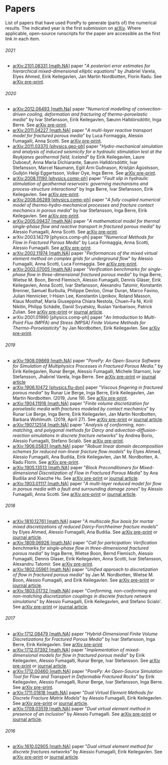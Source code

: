 # Papers

List of papers that have used PorePy to generate (parts of) the numerical results. The indicated year is the first submission on [arXiv](https://arxiv.org/). Where applicable, open-source runscripts for the paper are accessible as the first link in each item.

###### 2021 ######
* [arXiv:2101.08331 [math.NA]](https://github.com/jhabriel/mixdim-estimates) paper "*A posteriori error estimates for hierarchical mixed-dimensional elliptic equations*" by Jhabriel Varela, Elyes Ahmed, Eirik Keilegavlen, Jan Martin Nordbotten, Florin Radu. See [arXiv pre-print](https://arxiv.org/abs/2101.08331).

###### 2020 ######
* [arXiv:2012.06493 [math.Na]](https://github.com/pmgbergen/Numerical-modelling-of-convection-driven-cooling-deformation-and-fracturing-of-thermo-poroelastic-m)  paper "*Numerical modelling of convection-driven cooling, deformation and fracturing of thermo-poroelastic media*" by Ivar Stefansson, Eirik Keilegavlen, Sæunn Halldórsdóttir, Inga Berre. See [arXiv pre-print](https://arxiv.org/abs/2012.06493).
* [arXiv:2011.04227 [math.NA]](https://github.com/alessiofumagalli/arXiv_2011_04227) paper "*A multi-layer reactive transport model for fractured porous media*" by Luca Formaggia, Alessio Fumagalli, Anna Scotti. See [arXiv pre-print](https://arxiv.org/abs/2011.04227).
* [arXiv:2011.03370 [physics.geo-ph]](https://github.com/keileg/RN-34-stimulation) paper "*Hydro-mechanical simulation and analysis of induced seismicity for a hydraulic stimulation test at the Reykjanes geothermal field, Iceland*" by Eirik Keilegavlen, Laure Duboeuf, Anna Maria Dichiarante, Sæunn Halldórsdóttir, Ivar Stefansson, Marcel Naumann, Egill Árni Guðnason, Kristján Ágústsson, Guðjón Helgi Eggertsson, Volker Oye, Inga Berre. See [arXiv pre-print](https://arxiv.org/abs/2011.03370).
* [arXiv:2008.11190 [physics.comp-ph]](https://github.com/IvarStefansson/Fault-Slip-in-Hydraulic-Stimulation-of-Geothermal-Reservoirs) paper "*Fault slip in hydraulic stimulation of geothermal reservoirs: governing mechanisms and process-structure interactiona*" by Inga Berre, Ivar Stefansson, Eirik Keilegavlen. See [arXiv pre-print](https://arxiv.org/abs/2008.11190).
* [arXiv:2008.06289 [physics.comp-ph]](https://github.com/IvarStefansson/A-fully-coupled-numerical-model-of-thermo-hydro-mechanical-processes-and-fracture-contact-mechanics-)  paper "*A fully coupled numerical model of thermo-hydro-mechanical processes and fracture contact mechanics in porous media*" by Ivar Stefansson, Inga Berre, Eirik Keilegavlen. See [arXiv pre-print](https://arxiv.org/abs/2008.06289).
* [arXiv:2005.09437 [math.NA]](https://github.com/alessiofumagalli/arXiv_2005_0943) paper "*A mathematical model for thermal single-phase flow and reactive transport in fractured porous media*" by Alessio Fumagalli, Anna Scotti. See [arXiv pre-print](https://arxiv.org/abs/2005.09437).
* arXiv:2003.14279 [physics.comp-ph] paper "*Numerical Methods for Flow in Fractured Porous Media*" by Luca Formaggia, Anna Scotti, Alessio Fumagalli. See [arXiv pre-print](https://arxiv.org/abs/2003.14279).
* [arXiv:2002.11974 [math.NA]](https://github.com/alessiofumagalli/arXiv_2002_11974) paper "*Performances of the mixed virtual element method on complex grids for underground flow*" by Alessio Fumagalli, Anna Scotti, Luca Formaggia. See [arXiv pre-print](https://arxiv.org/abs/2002.11974).
* [arXiv:2002.07005 [math.NA]](https://github.com/pmgbergen/arXiv_1809_06926) paper "*Verification benchmarks for single-phase flow in three-dimensional fractured porous media*" by Inga Berre, Wietse M. Boon, Bernd Flemisch, Alessio Fumagalli, Dennis Gläser, Eirik Keilegavlen, Anna Scotti, Ivar Stefansson, Alexandru Tatomir, Konstantin Brenner, Samuel Burbulla, Philippe Devloo, Omar Duran, Marco Favino, Julian Hennicker, I-Hsien Lee, Konstantin Lipnikov, Roland Masson, Klaus Mosthaf, Maria Giuseppina Chiara Nestola, Chuen-Fa Ni, Kirill Nikitin, Philipp Schädle, Daniil Svyatskiy, Ruslan Yanbarisov, Patrick Zulian. See [arXiv pre-print](https://arxiv.org/abs/2002.07005) or [journal article](https://doi.org/10.1016/j.advwatres.2020.103759).
* arXiv:2001.01990 [physics.comp-ph] paper "*An Introduction to Multi-Point Flux (MPFA) and Stress (MPSA) Finite Volume Methods for Thermo-Poroelasticity*" by Jan Nordbotten, Eirik Keilegavlen. See [arXiv pre-print](https://arxiv.org/abs/2001.01990).

###### 2019 ######
* [arXiv:1908.09869 [math.NA]](https://zenodo.org/record/3374624#.XWjdt3X7T0o) paper "*PorePy: An Open-Source Software for Simulation of Multiphysics Processes in Fractured Porous Media.*" by Eirik Keilegavlen, Runar Berge, Alessio Fumagalli, Michele Starnoni, Ivar Stefansson, Jhabriel Varela, Inga Berre. See [arXiv pre-print](https://arxiv.org/abs/1908.09869) or [journal article](https://link.springer.com/article/10.1007/s10596-020-10002-5)
* [arXiv:1906.10472 [physics.flu-dyn]](http://doi.org/10.5281/zenodo.3249931) paper "*Viscous fingering in fractured porous media*" by Runar Lie Berge, Inga Berre, Eirik Keilegavlen, Jan Martin Nordbotten. (2019, June 19).  See [arXiv pre-print](https://arxiv.org/abs/1906.10472).
* [arXiv:1904.11916 [math.NA]](http://doi.org/10.5281/zenodo.2652762) paper "*Finite volume discretization for poroelastic media with fractures modeled by contact mechanics*" by Runar Lie Berge, Inga Berre, Eirik Keilegavlen, Jan Martin Nordbotten, Barbara Wohlmuth. (2019, April 27). See [arXiv pre-print](https://arxiv.org/abs/1904.11916) or [journal article](https://onlinelibrary.wiley.com/doi/full/10.1002/nme.6238).
* [arXiv:1907.12514 [math.NA]](https://github.com/alessiofumagalli/dfn_transport) paper "*Analysis of conforming, non-matching, and polygonal methods for Darcy and advection-diffusion-reaction simulations in discrete fracture networks*" by Andrea Borio, Alessio Fumagalli, Stefano Scialò. See [arXiv pre-print](https://arxiv.org/abs/1907.12514).
* [arXiv:1906.05831 [math.NA]](https://github.com/alessiofumagalli/multiscale_timedependent) paper "*Robust linear domain decomposition schemes for reduced non-linear fracture flow models*" by Elyes Ahmed, Alessio Fumagalli, Ana Budiša, Eirik Keilegavlen, Jan M. Nordbotten, A. Radu Florin. See [arXiv pre-print](https://arxiv.org/abs/1906.05831).
* [arXiv:1905.13513 [math.NA]](https://github.com/anabudisa/md_block_precond) paper "*Block Preconditioners for Mixed-dimensional Discretization of Flow in Fractured Porous Media*" by Ana Budiša and Xiaozhe Hu. See [arXiv pre-print](https://arxiv.org/abs/1905.13513) or [journal article](https://link.springer.com/article/10.1007%2Fs10596-020-09984-z).
* [arXiv:1903.01117 [math.NA]](https://github.com/alessiofumagalli/arXiv_1903_01117/) paper "*A multi-layer reduced model for flow in porous media with a fault and surrounding damage zones*" by Alessio Fumagalli, Anna Scotti. See [arXiv pre-print](https://arxiv.org/abs/1903.01117) or [journal article](https://link.springer.com/article/10.1007/s10596-020-09954-5).
###### 2018 ######
* [arXiv:1810.12761 [math.NA]](https://github.com/pmgbergen/arXiv_1810_12761) paper "*A multiscale flux basis for mortar mixed discretizations of reduced Darcy-Forchheimer fracture models*" by Elyes Ahmed, Alessio Fumagalli, Ana Budiša. See [arXiv pre-print](https://arxiv.org/abs/1810.12761) or [journal article](https://www.sciencedirect.com/science/article/pii/S0045782519303044).
* [arXiv:1809.06926 [math.NA]](https://github.com/pmgbergen/arXiv_1809_06926) paper "*Call for participation: Verification benchmarks for single-phase flow in three-dimensional fractured porous media*" by Inga Berre, Wietse Boon, Bernd Flemisch, Alessio Fumagalli, Dennis Glaser, Eirik Keilegavlen, Anna Scotti, Ivar Stefansson, Alexandru Tatomir. See [arXiv pre-print](https://arxiv.org/abs/1809.06926).
* [arXiv:1802.05961 [math.NA]](https://github.com/pmgbergen/arXiv_1802_05961) paper "*Unified approach to discretization of flow in fractured porous media*" by Jan M. Nordbotten, Wietse M. Boon, Alessio Fumagalli, and  Eirik Keilegavlen. See [arXiv pre-print](https://arxiv.org/abs/1802.05961) or [journal article](https://link.springer.com/article/10.1007/s10596-018-9778-9).
* [arXiv:1803.01732 [math.NA]](https://github.com/pmgbergen/arXiv_1803_01732) paper "*Conforming, non-conforming and non-matching discretization couplings in discrete fracture network simulations*" by Alessio Fumagalli, Eirik Keilegavlen, and Stefano Scialo'. See [arXiv pre-print](https://arxiv.org/abs/1803.01732) or [journal article](https://www.sciencedirect.com/science/article/pii/S0021999118306508).
###### 2017 ######
* [arXiv:1712.08479 [math.NA]](https://github.com/pmgbergen/arXiv_1712_08479) paper "*Hybrid-Dimensional Finite Volume Discretizations for Fractured Porous Media*" by Ivar Stefansson, Inga Berre, Eirik Keilegavlen. See [arXiv pre-print](https://arxiv.org/abs/1712.08479)
* [arXiv:1712.07392 [math.NA]](https://github.com/pmgbergen/arXiv_1712_07392) paper "*Implementation of mixed-dimensional models for flow in fractured porous media*" by Eirik Keilegavlen, Alessio Fumagalli, Runar Berge, Ivar Stefansson. See [arXiv pre-print](https://arxiv.org/abs/1712.07392) or [journal article](https://www.springerprofessional.de/en/implementation-of-mixed-dimensional-models-for-flow-in-fractured/16377424).
* [arXiv:1712.00460 [math.NA]](https://github.com/pmgbergen/arXiv_1712_00460) paper "*PorePy: An Open-Source Simulation Tool for Flow and Transport in Deformable Fractured Rocks*" by Eirik Keilegavlen, Alessio Fumagalli, Runar Berge, Ivar Stefansson, Inga Berre. See [arXiv pre-print](https://arxiv.org/abs/1712.00460).
* [arXiv:1711.01818 [math.NA]](https://github.com/pmgbergen/arXiv_1711_01818/) paper "*Dual Virtual Element Methods for Discrete Fracture Matrix Models*" by Alessio Fumagalli, Eirik Keilegavlen. See [arXiv pre-print](https://arxiv.org/abs/1711.01818) or [journal article](https://ogst.ifpenergiesnouvelles.fr/articles/ogst/full_html/2019/01/ogst170210/ogst170210.html).
* [arXiv:1709.03519 [math.NA]](https://github.com/alessiofumagalli/arXiv_1709_03519/) paper "*Dual virtual element method in presence of an inclusion*" by Alessio Fumagalli. See [arXiv pre-print](https://arxiv.org/abs/1709.03519) or [journal article](https://www.sciencedirect.com/science/article/pii/S0893965918301812).
###### 2016 ######
* [arXiv:1610.02905 [math.NA]](https://github.com/pmgbergen/arXiv_1610_02905/) paper "*Dual virtual element method for discrete fractures networks*" by Alessio Fumagalli, Eirik Keilegavlen. See [arXiv pre-print](https://arxiv.org/abs/1610.02905) or [journal article](https://epubs.siam.org/doi/abs/10.1137/16M1098231).
